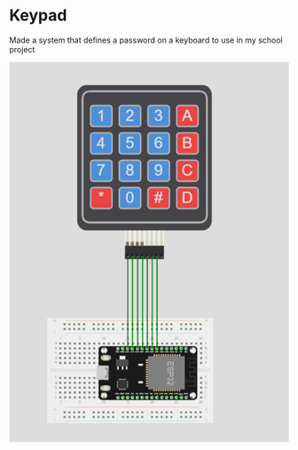 # Keypad
Made a system that defines a password on a keyboard to use in my school project

![alt text](https://github.com/diogo0102k/Keypad/blob/main/Capturar.PNG)
